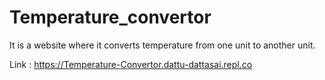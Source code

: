 # Temperature_convertor

It is a website where it converts temperature from one unit to another unit.

Link : https://Temperature-Convertor.dattu-dattasai.repl.co
